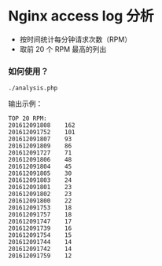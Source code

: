 Nginx access log 分析
=======

* 按时间统计每分钟请求次数（RPM）
* 取前 20 个 RPM 最高的列出

### 如何使用？

```
./analysis.php
```

输出示例：

```
TOP 20 RPM:
201612091808    162
201612091752    101
201612091807    93
201612091809    86
201612091727    71
201612091806    48
201612091804    45
201612091805    30
201612091803    24
201612091801    23
201612091802    23
201612091800    22
201612091753    18
201612091757    18
201612091747    17
201612091739    16
201612091754    15
201612091744    14
201612091742    14
201612091759    12
```
